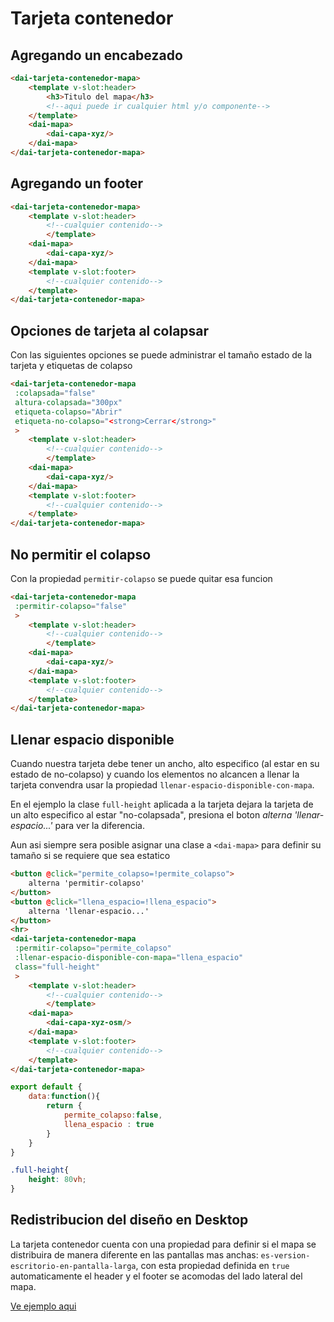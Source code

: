 # Tarjeta contenedor

## Agregando un encabezado

```html
<dai-tarjeta-contenedor-mapa>
    <template v-slot:header>  
        <h3>Titulo del mapa</h3> 
        <!--aqui puede ir cualquier html y/o componente-->
    </template>
    <dai-mapa>
        <dai-capa-xyz/>
    </dai-mapa>
</dai-tarjeta-contenedor-mapa>
```

<tarjeta-contenedor-1-only-header />




## Agregando un footer

```html
<dai-tarjeta-contenedor-mapa>
    <template v-slot:header>  
        <!--cualquier contenido-->
        </template>
    <dai-mapa>
        <dai-capa-xyz/>
    </dai-mapa>
    <template v-slot:footer>  
        <!--cualquier contenido-->
    </template>
</dai-tarjeta-contenedor-mapa>
```

<tarjeta-contenedor-2-header-footer />


## Opciones de tarjeta al colapsar
Con las siguientes opciones se puede administrar el tamaño estado de la tarjeta y etiquetas de colapso

```html
<dai-tarjeta-contenedor-mapa
 :colapsada="false"
 altura-colapsada="300px"
 etiqueta-colapso="Abrir"
 etiqueta-no-colapso="<strong>Cerrar</strong>"
 >
    <template v-slot:header>  
        <!--cualquier contenido-->
        </template>
    <dai-mapa>
        <dai-capa-xyz/>
    </dai-mapa>
    <template v-slot:footer>  
        <!--cualquier contenido-->
    </template>
</dai-tarjeta-contenedor-mapa>
```

<tarjeta-contenedor-3-opciones />

## No permitir el colapso
Con la propiedad `permitir-colapso` se puede quitar esa funcion

```html
<dai-tarjeta-contenedor-mapa
 :permitir-colapso="false"
 >
    <template v-slot:header>  
        <!--cualquier contenido-->
        </template>
    <dai-mapa>
        <dai-capa-xyz/>
    </dai-mapa>
    <template v-slot:footer>  
        <!--cualquier contenido-->
    </template>
</dai-tarjeta-contenedor-mapa>
```

<tarjeta-contenedor-4-opciones />

## Llenar espacio disponible
Cuando nuestra tarjeta debe tener un ancho, alto especifico (al estar en su estado de no-colapso) y cuando los elementos no alcancen a llenar la tarjeta convendra usar la propiedad  `llenar-espacio-disponible-con-mapa`.

En el ejemplo la clase `full-height` aplicada a la tarjeta dejara la tarjeta de un alto especifico al estar "no-colapsada", presiona el boton  _alterna 'llenar-espacio...'_ para ver la diferencia.

Aun asi siempre sera posible asignar una clase a `<dai-mapa>` para definir su tamaño si se requiere que sea estatico


<tarjeta-contenedor-5-mapa-espacio-disponible />

```html
<button @click="permite_colapso=!permite_colapso">
    alterna 'permitir-colapso'
</button>
<button @click="llena_espacio=!llena_espacio">
    alterna 'llenar-espacio...'
</button>
<hr>
<dai-tarjeta-contenedor-mapa
 :permitir-colapso="permite_colapso"
 :llenar-espacio-disponible-con-mapa="llena_espacio"
 class="full-height"
 >
    <template v-slot:header>  
        <!--cualquier contenido-->
        </template>
    <dai-mapa>
        <dai-capa-xyz-osm/>
    </dai-mapa>
    <template v-slot:footer>  
        <!--cualquier contenido-->
    </template>
</dai-tarjeta-contenedor-mapa>
```

```javascript
export default {
    data:function(){
        return {
            permite_colapso:false,
            llena_espacio : true
        }
    }
}
```

```css
.full-height{
    height: 80vh;
}
```


## Redistribucion del diseño en Desktop

La tarjeta contenedor cuenta con una propiedad para definir si el mapa se distribuira de manera diferente en las pantallas mas anchas: `es-version-escritorio-en-pantalla-larga`, con esta propiedad definida en `true` automaticamente el header y el footer se acomodas del lado lateral del mapa.



<a href="./tarjeta-contenedor/desktop-version.html" target="_blank">Ve ejemplo aqui</a>